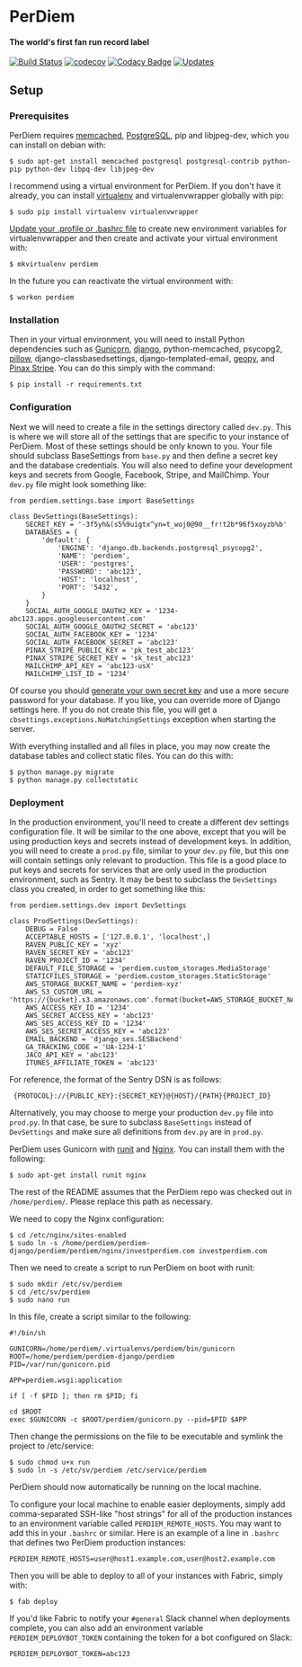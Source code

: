 # PerDiem
#### The world's first fan run record label

[![Build Status](https://travis-ci.org/RevolutionTech/perdiem-django.svg?branch=master)](https://travis-ci.org/RevolutionTech/perdiem-django)
[![codecov](https://codecov.io/gh/RevolutionTech/perdiem-django/branch/master/graph/badge.svg)](https://codecov.io/gh/RevolutionTech/perdiem-django)
[![Codacy Badge](https://api.codacy.com/project/badge/Grade/4c43b3c95059492cad6af7d297428760)](https://www.codacy.com/app/RevolutionTech/perdiem-django)
[![Updates](https://pyup.io/repos/github/RevolutionTech/perdiem-django/shield.svg)](https://pyup.io/repos/github/RevolutionTech/perdiem-django/)

## Setup

### Prerequisites

PerDiem requires [memcached](http://memcached.org/), [PostgreSQL](http://www.postgresql.org/), pip and libjpeg-dev, which you can install on debian with:

    $ sudo apt-get install memcached postgresql postgresql-contrib python-pip python-dev libpq-dev libjpeg-dev

I recommend using a virtual environment for PerDiem. If you don't have it already, you can install [virtualenv](http://virtualenv.readthedocs.org/en/latest/virtualenv.html) and virtualenvwrapper globally with pip:

    $ sudo pip install virtualenv virtualenvwrapper

[Update your .profile or .bashrc file](http://virtualenvwrapper.readthedocs.org/en/latest/install.html#shell-startup-file) to create new environment variables for virtualenvwrapper and then create and activate your virtual environment with:

    $ mkvirtualenv perdiem

In the future you can reactivate the virtual environment with:

    $ workon perdiem

### Installation

Then in your virtual environment, you will need to install Python dependencies such as [Gunicorn](http://gunicorn.org/), [django](https://www.djangoproject.com/), python-memcached, psycopg2, [pillow](https://pillow.readthedocs.org/), django-classbasedsettings, django-templated-email, [geopy](http://geopy.readthedocs.org/), and [Pinax Stripe](https://pinax-stripe.readthedocs.org/). You can do this simply with the command:

    $ pip install -r requirements.txt

### Configuration

Next we will need to create a file in the settings directory called `dev.py`. This is where we will store all of the settings that are specific to your instance of PerDiem. Most of these settings should be only known to you. Your file should subclass BaseSettings from `base.py` and then define a secret key and the database credentials. You will also need to define your development keys and secrets from Google, Facebook, Stripe, and MailChimp. Your `dev.py` file might look something like:

    from perdiem.settings.base import BaseSettings

    class DevSettings(BaseSettings):
        SECRET_KEY = '-3f5yh&(s5%9uigtx^yn=t_woj0@90__fr!t2b*96f5xoyzb%b'
        DATABASES = {
            'default': {
                'ENGINE': 'django.db.backends.postgresql_psycopg2',
                'NAME': 'perdiem',
                'USER': 'postgres',
                'PASSWORD': 'abc123',
                'HOST': 'localhost',
                'PORT': '5432',
            }
        }
        SOCIAL_AUTH_GOOGLE_OAUTH2_KEY = '1234-abc123.apps.googleusercontent.com'
        SOCIAL_AUTH_GOOGLE_OAUTH2_SECRET = 'abc123'
        SOCIAL_AUTH_FACEBOOK_KEY = '1234'
        SOCIAL_AUTH_FACEBOOK_SECRET = 'abc123'
        PINAX_STRIPE_PUBLIC_KEY = 'pk_test_abc123'
        PINAX_STRIPE_SECRET_KEY = 'sk_test_abc123'
        MAILCHIMP_API_KEY = 'abc123-usX'
        MAILCHIMP_LIST_ID = '1234'

Of course you should [generate your own secret key](http://stackoverflow.com/a/16630719) and use a more secure password for your database. If you like, you can override more of Django settings here. If you do not create this file, you will get a `cbsettings.exceptions.NoMatchingSettings` exception when starting the server.

With everything installed and all files in place, you may now create the database tables and collect static files. You can do this with:

    $ python manage.py migrate
    $ python manage.py collectstatic

### Deployment

In the production environment, you'll need to create a different dev settings configuration file. It will be similar to the one above, except that you will be using production keys and secrets instead of development keys. In addition, you will need to create a `prod.py` file, similar to your `dev.py` file, but this one will contain settings only relevant to production. This file is a good place to put keys and secrets for services that are only used in the production environment, such as Sentry. It may be best to subclass the `DevSettings` class you created, in order to get something like this:

    from perdiem.settings.dev import DevSettings

    class ProdSettings(DevSettings):
        DEBUG = False
        ACCEPTABLE_HOSTS = ['127.0.0.1', 'localhost',]
        RAVEN_PUBLIC_KEY = 'xyz'
        RAVEN_SECRET_KEY = 'abc123'
        RAVEN_PROJECT_ID = '1234'
        DEFAULT_FILE_STORAGE = 'perdiem.custom_storages.MediaStorage'
        STATICFILES_STORAGE = 'perdiem.custom_storages.StaticStorage'
        AWS_STORAGE_BUCKET_NAME = 'perdiem-xyz'
        AWS_S3_CUSTOM_URL = 'https://{bucket}.s3.amazonaws.com'.format(bucket=AWS_STORAGE_BUCKET_NAME)
        AWS_ACCESS_KEY_ID = '1234'
        AWS_SECRET_ACCESS_KEY = 'abc123'
        AWS_SES_ACCESS_KEY_ID = '1234'
        AWS_SES_SECRET_ACCESS_KEY = 'abc123'
        EMAIL_BACKEND = 'django_ses.SESBackend'
        GA_TRACKING_CODE = 'UA-1234-1'
        JACO_API_KEY = 'abc123'
        ITUNES_AFFILIATE_TOKEN = 'abc123'

For reference, the format of the Sentry DSN is as follows:

     {PROTOCOL}://{PUBLIC_KEY}:{SECRET_KEY}@{HOST}/{PATH}{PROJECT_ID}

Alternatively, you may choose to merge your production `dev.py` file into `prod.py`. In that case, be sure to subclass `BaseSettings` instead of `DevSettings` and make sure all definitions from `dev.py` are in `prod.py`.

PerDiem uses Gunicorn with [runit](http://smarden.org/runit/) and [Nginx](http://nginx.org/). You can install them with the following:

    $ sudo apt-get install runit nginx

The rest of the README assumes that the PerDiem repo was checked out in `/home/perdiem/`. Please replace this path as necessary.

We need to copy the Nginx configuration:

    $ cd /etc/nginx/sites-enabled
    $ sudo ln -s /home/perdiem/perdiem-django/perdiem/perdiem/nginx/investperdiem.com investperdiem.com

Then we need to create a script to run PerDiem on boot with runit:

    $ sudo mkdir /etc/sv/perdiem
    $ cd /etc/sv/perdiem
    $ sudo nano run

In this file, create a script similar to the following:

    #!/bin/sh

    GUNICORN=/home/perdiem/.virtualenvs/perdiem/bin/gunicorn
    ROOT=/home/perdiem/perdiem-django/perdiem
    PID=/var/run/gunicorn.pid

    APP=perdiem.wsgi:application

    if [ -f $PID ]; then rm $PID; fi

    cd $ROOT
    exec $GUNICORN -c $ROOT/perdiem/gunicorn.py --pid=$PID $APP

Then change the permissions on the file to be executable and symlink the project to /etc/service:

    $ sudo chmod u+x run
    $ sudo ln -s /etc/sv/perdiem /etc/service/perdiem

PerDiem should now automatically be running on the local machine.

To configure your local machine to enable easier deployments, simply add comma-separated SSH-like "host strings" for all of the production instances to an environment variable called `PERDIEM_REMOTE_HOSTS`. You may want to add this in your `.bashrc` or similar. Here is an example of a line in `.bashrc` that defines two PerDiem production instances:

    PERDIEM_REMOTE_HOSTS=user@host1.example.com,user@host2.example.com

Then you will be able to deploy to all of your instances with Fabric, simply with:

    $ fab deploy

If you'd like Fabric to notify your `#general` Slack channel when deployments complete, you can also add an environment variable `PERDIEM_DEPLOYBOT_TOKEN` containing the token for a bot configured on Slack:

    PERDIEM_DEPLOYBOT_TOKEN=abc123
